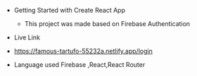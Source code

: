 * Getting Started with Create React App

   * This project was made based on Firebase Authentication

*   Live Link
   * https://famous-tartufo-55232a.netlify.app/login


* Language used Firebase ,React,React Router
